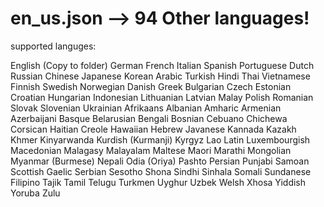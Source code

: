 # en_us.json --> 94 Other languages!
supported languges:

English (Copy to folder)
German
French
Italian
Spanish
Portuguese
Dutch
Russian
Chinese
Japanese
Korean
Arabic
Turkish
Hindi
Thai
Vietnamese
Finnish
Swedish
Norwegian
Danish
Greek
Bulgarian
Czech
Estonian
Croatian
Hungarian
Indonesian
Lithuanian
Latvian
Malay
Polish
Romanian
Slovak
Slovenian
Ukrainian
Afrikaans
Albanian
Amharic
Armenian
Azerbaijani
Basque
Belarusian
Bengali
Bosnian
Cebuano
Chichewa
Corsican
Haitian Creole
Hawaiian
Hebrew
Javanese
Kannada
Kazakh
Khmer
Kinyarwanda
Kurdish (Kurmanji)
Kyrgyz
Lao
Latin
Luxembourgish
Macedonian
Malagasy
Malayalam
Maltese
Maori
Marathi
Mongolian
Myanmar (Burmese)
Nepali
Odia (Oriya)
Pashto
Persian
Punjabi
Samoan
Scottish Gaelic
Serbian
Sesotho
Shona
Sindhi
Sinhala
Somali
Sundanese
Filipino
Tajik
Tamil
Telugu
Turkmen
Uyghur
Uzbek
Welsh
Xhosa
Yiddish
Yoruba
Zulu
